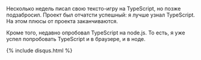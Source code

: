 Несколько недель писал свою тексто-игру на TypeScript, но позже подзабросил. Проект был отчатсти успешный: я лучше узнал TypeScript. На этом плюсы от проекта заканчиваются.

Кроме того, недавно опробовал TypeScript на node.js. То есть, я уже успел попробовать TypeScript и в браузере, и в ноде.

{% include disqus.html %}